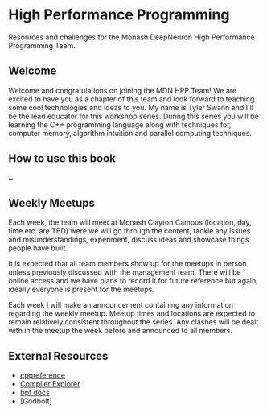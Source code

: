 # High Performance Programming

Resources and challenges for the Monash DeepNeuron High Performance Programming Team.

## Welcome

Welcome and congratulations on joining the MDN HPP Team! We are excited to have you as a chapter of this team and look forward to teaching some cool technologies and ideas to you. My name is Tyler Swann and I'll be the lead educator for this workshop series. During this series you will be learning the C++ programming language along with techniques for, computer memory, algorithm intuition and parallel computing techniques.

## How to use this book

~

## Weekly Meetups

Each week, the team will meet at Monash Clayton Campus (location, day, time etc. are TBD) were we will go through the content, tackle any issues and misunderstandings, experiment, discuss ideas and showcase things people have built.

It is expected that all team members show up for the meetups in person unless previously discussed with the management team. There will be online access and we have plans to record it for future reference but again, ideally everyone is present for the meetups.

Each week I will make an announcement containing any information regarding the weekly meetup. Meetup times and locations are expected to remain relatively consistent throughout the series. Any clashes will be dealt with in the meetup the week before and announced to all members.

## External Resources

- [cppreference](https://en.cppreference.com/w/Main_Page)
- [Compiler Explorer](https://www.godbolt.org/)
- [bpt docs](https://bpt.pizza/docs/latest/index.html)
- [Godbolt]
<!-- - [Godbolt Links](/GODBOLT.md) -- move to suffix section -->
